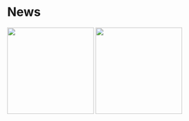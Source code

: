 # News
<p>
  <img src="https://github.com/xanewelius/News/assets/91137341/974d6f21-af65-4e87-9a54-017e85059940)" width="200">
  <img src="https://github.com/xanewelius/News/assets/91137341/6b75cb0d-ae9d-4a87-b0c8-2dd94a8ad892)" width="200">
</p>

